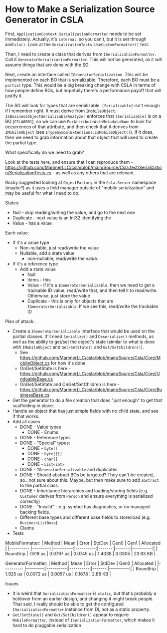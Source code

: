 # How to Make a Serialization Source Generator in CSLA

First, `ApplicationContext.SerializationFormatter` needs to be set immediately. Actually, it's `internal`, so you can't, but it is set through `AddCsla()`. Look at the `SerializationTests.UseCustomFormatter()` test. 

Then, I need to create a class that derives from `ISerializationFormatter`. Call it `GeneratorSerializationFormatter`. This will not be generated, as it will assume things that are done with the SG.

Next, create an interface called `IGeneratorSerialization`. This will be implemented on each BO that is serializable. Therefore, each BO must be a `partial` type. This would be a big breaking change with CSLA in terms of how people define BOs, but hopefully there's a performance payoff that will justify it.

The SG will look for types that are serializable. `[Serializable]` isn't enough if I remember right. It must derive from `IMobileObject`. `IsBusinessObjectSerializableAnalyzer` enforces that `[Serializable]` is on a BO (`CSLA0001`), so we can use `ForAttributeWithMetadataName` to look for occurrences of that attribute, and then check that it derives from `IMobileObject` (see `ITypeSymbolExtensions.IsMobileObject()`). If it does, then we need to grab information about that object that will used to create the partial type.

What specifically do we need to grab?

Look at the tests here, and ensure that I can reproduce them - https://github.com/MarimerLLC/csla/blob/main/Source/Csla.test/Serialization/SerializationTests.cs - as well as any others that are relevant.

Rocky suggested looking at `ObjectFactory` in the `Csla.Server` namespace (maybe?) as it uses a field manager outside of "mobile serialization" and may be useful for what I need to do.

States:
* Null - skip reading/writing the value, and go to the next one
* Duplicate - next value is an Int32 identifying the 
* Value - has a value

Each value:
* If it's a value type
    * Non-nullable, just read/write the value
    * Nullable, add a state value
        * non-nullable, read/write the value.
* If it's a reference type
    * Add a state value
        * Null
        * Items - this 
        * Value - if it's a `IGeneratorSerializable`, then we need to get a trackable ID value, read/write that, and then tell it to read/write. Otherwise, just store the value
        * Duplicate - this is only for objects that are `IGeneratorSerializable`. If we see this, read/write the trackable ID

Plan of attack:

* Create a `IGeneratorSerializable` interface that would be used on the partial classes. It'll need `Serialize()` and `Deserialize()` methods, as well as the ability to get/set the object's state (similar to what is done with `IMobileObject` and `Get/SetState()` and `Get/SetChildren()`). 
    * See https://github.com/MarimerLLC/csla/blob/main/Source/Csla/Core/MobileObject.cs for how it's done.
    * OnGet/SetState is here - https://github.com/MarimerLLC/csla/blob/main/Source/Csla/Core/UndoableBase.cs
    * OnGet/SetState and OnGet/SetChildren is here - https://github.com/MarimerLLC/csla/blob/main/Source/Csla/Core/BusinessBase.cs
* Get the generator to do a file creation that does "just enough" to get that scaffolding in place.
* Handle an object that has just simple fields with no child state, and see if that works.
* Add all cases
    * DONE - Value types
        * DONE - Enums
    * DONE - Reference types
    * DONE - "Special" types:
        * DONE - `byte[]`
        * DONE - `byte[][]`
        * DONE - `char[]`
        * DONE - `List<int>`
    * DONE - `IGeneratorSerializable` and duplicates
    * DONE - Should abstract BOs be targeted? They can't be created, so...not sure about this. Maybe, but then make sure to add `abstract` to the partial class.
    * DONE - Inheritance hierarchies and loading/storing fields (e.g. `Customer` derives from `Person` and ensure everything is serialized correctly)
    * DONE - "Invalid" - e.g. symbol has diagnostics, or no managed backing fields.
    * Different base types and different base fields to store/load (e.g. `BusinessListBase`)
    * Claims
* Tests

MobileFormatter:
| Method    | Mean     | Error     | StdDev    | Gen0   | Gen1   | Allocated |
|---------- |---------:|----------:|----------:|-------:|-------:|----------:|
| Roundtrip | 7.618 us | 0.0797 us | 0.0745 us | 1.4038 | 0.0305 |  23.83 KB |

GeneratorFormatter:
| Method    | Mean     | Error     | StdDev    | Gen0   | Allocated |
|---------- |---------:|----------:|----------:|-------:|----------:|
| Roundtrip | 1.925 us | 0.0072 us | 0.0057 us | 0.1678 |   2.88 KB |

Issues
* It is weird that `SerializationFormatter` is `static`, but that's probably a holdover from an earlier design, and changing it might break people. That said, I really should be able to get the configured `ISerializationFormatter` instance from DI, not as a static property.
* `Get/SetState()` and `Get/SetChildren()` appear to require `MobileFormatter`, instead of `ISerializationFormatter`, which makes it hard to do pluggable serialization